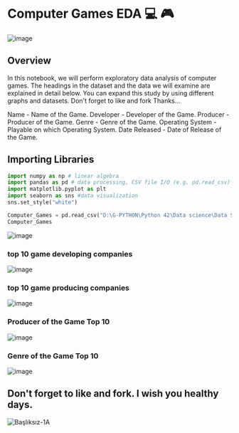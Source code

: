 # Computer Games EDA 💻 🎮

![image](https://user-images.githubusercontent.com/63750425/197991829-d84f467f-e96b-4bd6-b234-e78de4824c63.png)


## Overview
In this notebook, we will perform exploratory data analysis of computer games. The headings in the dataset and the data we will examine are explained in detail below. You can expand this study by using different graphs and datasets. Don't forget to like and fork Thanks...

Name - Name of the Game. Developer - Developer of the Game. Producer - Producer of the Game. Genre - Genre of the Game. Operating System - Playable on which Operating System. Date Released - Date of Release of the Game.

## Importing Libraries

```Python
import numpy as np # linear algebra
import pandas as pd # data processing, CSV file I/O (e.g. pd.read_csv)
import matplotlib.pyplot as plt
import seaborn as sns #data visualization 
sns.set_style("white")
```
```Python
Computer_Games = pd.read_csv("D:\G-PYTHON\Python 42\Data science\Data Science Projects\Computer_Games\Dataset/computer_games.csv")
Computer_Games
```

![image](https://user-images.githubusercontent.com/63750425/197992243-38cb73a6-94ec-4f93-bd50-e186bb9d7883.png)


### top 10 game developing companies
![image](https://user-images.githubusercontent.com/63750425/197992362-46c319b5-bc2f-4853-9e7c-faefaf368fd6.png)


### top 10 game producing companies
![image](https://user-images.githubusercontent.com/63750425/197992471-68807956-1f23-498d-9c6e-afb1f2f67f6f.png)


### Producer of the Game Top 10 
![image](https://user-images.githubusercontent.com/63750425/197993154-a79cd28d-0d97-4274-aabd-fd2f6defcea2.png)

 
### Genre of the Game Top 10

![image](https://user-images.githubusercontent.com/63750425/197993269-1b4c7823-dab1-4002-a4a7-86f89af5c29a.png)

## Don't forget to like and fork. I wish you healthy days.


 ![Başlıksız-1A](https://user-images.githubusercontent.com/63750425/197761042-8654b0e6-92a8-41bd-a38d-55ee5f4b3882.png)
